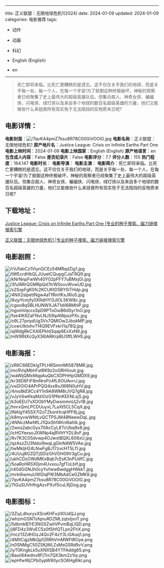 
---
title: 正义联盟：无限地球危机1(2024)
date: 2024-01-09
updated: 2024-01-09
categories: 电影推荐
tags:
- 动作
- 动画
- 科幻

- English (English)
- en
---


> 死亡即将来临。比死亡更糟糕的是遗忘。这不仅仅关乎我们的地球，而是关乎每一处、每一个人，在每一个宇宙!为了抵御这种终极破坏，神秘的观察者已经聚集了史上最伟大的超级英雄队伍。但集合超人、神奇女侠、蝙蝠侠、闪电侠、绿灯侠以及来自多个地球的数百名超级英雄的力量，他们又能做些什么来拯救所有现实免于无法阻挡的反物质末日呢?

## **电影详情**：

**电影封面**：<img src="https://image.tmdb.org/t/p/w200/7qvKA4pmZ7ksu8R78C00GiVOOIG.jpg" alt="/7qvKA4pmZ7ksu8R78C00GiVOOIG.jpg" title="/7qvKA4pmZ7ksu8R78C00GiVOOIG.jpg">
**电影名称**：正义联盟：无限地球危机1
**原产地片名**：Justice League: Crisis on Infinite Earths Part One
**电影上映时间**：2024-01-09
**电影上映国家**：English (English)
**原产地语言**：en
**包含成人内容**：False
**是否纪录片**：False
**电影评分**：7.7
**评分人数**：155
**热门程度**：164.147
**电影时长**：
**电影导演**：
**电影主演**：
**电影简介**：死亡即将来临。比死亡更糟糕的是遗忘。这不仅仅关乎我们的地球，而是关乎每一处、每一个人，在每一个宇宙!为了抵御这种终极破坏，神秘的观察者已经聚集了史上最伟大的超级英雄队伍。但集合超人、神奇女侠、蝙蝠侠、闪电侠、绿灯侠以及来自多个地球的数百名超级英雄的力量，他们又能做些什么来拯救所有现实免于无法阻挡的反物质末日呢?

## **下载地址**：
[Justice League: Crisis on Infinite Earths Part One |专业的种子搜索、磁力链接搜索引擎](https://movie.amd794.com:2083/?search=Justice%20League%3A%20Crisis%20on%20Infinite%20Earths%20Part%20One&ordering=&mode=match_phrase&page_size=10&page=1)

[正义联盟：无限地球危机1 |专业的种子搜索、磁力链接搜索引擎](https://movie.amd794.com:2083/?search=%E6%AD%A3%E4%B9%89%E8%81%94%E7%9B%9F%EF%BC%9A%E6%97%A0%E9%99%90%E5%9C%B0%E7%90%83%E5%8D%B1%E6%9C%BA1&ordering=&mode=match_phrase&page_size=10&page=1)
 

## **电影剧照**：
<img src="https://image.tmdb.org/t/p/original/rVJfabCz1ViynQCEz54MRqdZig1.jpg" alt="/rVJfabCz1ViynQCEz54MRqdZig1.jpg" title="/rVJfabCz1ViynQCEz54MRqdZig1.jpg"><img src="https://image.tmdb.org/t/p/original/tWEcrdHbQLJUuetCQupgCJaTRQ9.jpg" alt="/tWEcrdHbQLJUuetCQupgCJaTRQ9.jpg" title="/tWEcrdHbQLJUuetCQupgCJaTRQ9.jpg"><img src="https://image.tmdb.org/t/p/original/kNrNnpFwWh40Y02pFFY7uBMxjGI.jpg" alt="/kNrNnpFwWh40Y02pFFY7uBMxjGI.jpg" title="/kNrNnpFwWh40Y02pFFY7uBMxjGI.jpg"><img src="https://image.tmdb.org/t/p/original/3ful8RrQGMRpQd7trW0ovuWvwUD.jpg" alt="/3ful8RrQGMRpQd7trW0ovuWvwUD.jpg" title="/3ful8RrQGMRpQd7trW0ovuWvwUD.jpg"><img src="https://image.tmdb.org/t/p/original/s2SxpFgK0fc2KCUKtD5BY0iTHdp.jpg" alt="/s2SxpFgK0fc2KCUKtD5BY0iTHdp.jpg" title="/s2SxpFgK0fc2KCUKtD5BY0iTHdp.jpg"><img src="https://image.tmdb.org/t/p/original/4NX2slpetINgw4aTfRm1KxJRlo5.jpg" alt="/4NX2slpetINgw4aTfRm1KxJRlo5.jpg" title="/4NX2slpetINgw4aTfRm1KxJRlo5.jpg"><img src="https://image.tmdb.org/t/p/original/8vjyYcmjfy0XRdHYl3JlOL5KW8c.jpg" alt="/8vjyYcmjfy0XRdHYl3JlOL5KW8c.jpg" title="/8vjyYcmjfy0XRdHYl3JlOL5KW8c.jpg"><img src="https://image.tmdb.org/t/p/original/cgoo8qSBLHUNWXJA71diI68MhlP.jpg" alt="/cgoo8qSBLHUNWXJA71diI68MhlP.jpg" title="/cgoo8qSBLHUNWXJA71diI68MhlP.jpg"><img src="https://image.tmdb.org/t/p/original/ngvmVqccxSpD9PToGwB6dSyr1nO.jpg" alt="/ngvmVqccxSpD9PToGwB6dSyr1nO.jpg" title="/ngvmVqccxSpD9PToGwB6dSyr1nO.jpg"><img src="https://image.tmdb.org/t/p/original/fxe4IK6ZaFNvLNJS9ipAWpszPXc.jpg" alt="/fxe4IK6ZaFNvLNJS9ipAWpszPXc.jpg" title="/fxe4IK6ZaFNvLNJS9ipAWpszPXc.jpg"><img src="https://image.tmdb.org/t/p/original/o9L2TpnydUg3Vx7QMlOw2JbokMP.jpg" alt="/o9L2TpnydUg3Vx7QMlOw2JbokMP.jpg" title="/o9L2TpnydUg3Vx7QMlOw2JbokMP.jpg"><img src="https://image.tmdb.org/t/p/original/cxwUIktxhvTf4Q9EVFxkrI1q78Q.jpg" alt="/cxwUIktxhvTf4Q9EVFxkrI1q78Q.jpg" title="/cxwUIktxhvTf4Q9EVFxkrI1q78Q.jpg"><img src="https://image.tmdb.org/t/p/original/ajWdgRkCXAIEPkId3qap6ExXxN9.jpg" alt="/ajWdgRkCXAIEPkId3qap6ExXxN9.jpg" title="/ajWdgRkCXAIEPkId3qap6ExXxN9.jpg"><img src="https://image.tmdb.org/t/p/original/mN1RNXcQyX36lARKrpBU3ffLWH5.jpg" alt="/mN1RNXcQyX36lARKrpBU3ffLWH5.jpg" title="/mN1RNXcQyX36lARKrpBU3ffLWH5.jpg">

## **电影海报**：
<img src="https://image.tmdb.org/t/p/original/zR6C66EDklgTPLHRSmmMt5878MR.jpg" alt="/zR6C66EDklgTPLHRSmmMt5878MR.jpg" title="/zR6C66EDklgTPLHRSmmMt5878MR.jpg"><img src="https://image.tmdb.org/t/p/original/mcRVsjMbhFstRK9z2oGRHiIvulr.jpg" alt="/mcRVsjMbhFstRK9z2oGRHiIvulr.jpg" title="/mcRVsjMbhFstRK9z2oGRHiIvulr.jpg"><img src="https://image.tmdb.org/t/p/original/waWijQMxMqpAuQbCXDPHHpGMDX9.jpg" alt="/waWijQMxMqpAuQbCXDPHHpGMDX9.jpg" title="/waWijQMxMqpAuQbCXDPHHpGMDX9.jpg"><img src="https://image.tmdb.org/t/p/original/kr36D6FiF8mNrsPz4fL6OUAvrrJ.jpg" alt="/kr36D6FiF8mNrsPz4fL6OUAvrrJ.jpg" title="/kr36D6FiF8mNrsPz4fL6OUAvrrJ.jpg"><img src="https://image.tmdb.org/t/p/original/vsiDOIO4APrPQQ4xx8vJW8N0uHV.jpg" alt="/vsiDOIO4APrPQQ4xx8vJW8N0uHV.jpg" title="/vsiDOIO4APrPQQ4xx8vJW8N0uHV.jpg"><img src="https://image.tmdb.org/t/p/original/4ms8kE9Cc4Y1n9A8WM8rJVQ7gR8.jpg" alt="/4ms8kE9Cc4Y1n9A8WM8rJVQ7gR8.jpg" title="/4ms8kE9Cc4Y1n9A8WM8rJVQ7gR8.jpg"><img src="https://image.tmdb.org/t/p/original/vJyV4wKkqMzIOzG1PNnKEENLsjS.jpg" alt="/vJyV4wKkqMzIOzG1PNnKEENLsjS.jpg" title="/vJyV4wKkqMzIOzG1PNnKEENLsjS.jpg"><img src="https://image.tmdb.org/t/p/original/k3oEEU7xXOObYMyDwsmmnUj2v1B.jpg" alt="/k3oEEU7xXOObYMyDwsmmnUj2v1B.jpg" title="/k3oEEU7xXOObYMyDwsmmnUj2v1B.jpg"><img src="https://image.tmdb.org/t/p/original/hnrxQmLPCDUuyxL7LaXt5CL5CqX.jpg" alt="/hnrxQmLPCDUuyxL7LaXt5CL5CqX.jpg" title="/hnrxQmLPCDUuyxL7LaXt5CL5CqX.jpg"><img src="https://image.tmdb.org/t/p/original/lNAlgY45SX7I2oTZksnHcqHPF6j.jpg" alt="/lNAlgY45SX7I2oTZksnHcqHPF6j.jpg" title="/lNAlgY45SX7I2oTZksnHcqHPF6j.jpg"><img src="https://image.tmdb.org/t/p/original/k8myvwWNtLvQCTPSJM48NeewDqL.jpg" alt="/k8myvwWNtLvQCTPSJM48NeewDqL.jpg" title="/k8myvwWNtLvQCTPSJM48NeewDqL.jpg"><img src="https://image.tmdb.org/t/p/original/4NNczMwNfLJ1QixShf4KnI6ahIk.jpg" alt="/4NNczMwNfLJ1QixShf4KnI6ahIk.jpg" title="/4NNczMwNfLJ1QixShf4KnI6ahIk.jpg"><img src="https://image.tmdb.org/t/p/original/2wos2abcGyx70AcCyL8TcUbq9x8.jpg" alt="/2wos2abcGyx70AcCyL8TcUbq9x8.jpg" title="/2wos2abcGyx70AcCyL8TcUbq9x8.jpg"><img src="https://image.tmdb.org/t/p/original/icHGYexsoJXWNp4ajRVhYYDL8vF.jpg" alt="/icHGYexsoJXWNp4ajRVhYYDL8vF.jpg" title="/icHGYexsoJXWNp4ajRVhYYDL8vF.jpg"><img src="https://image.tmdb.org/t/p/original/6v7K3C05dvwp4OJwxtBQXL608xU.jpg" alt="/6v7K3C05dvwp4OJwxtBQXL608xU.jpg" title="/6v7K3C05dvwp4OJwxtBQXL608xU.jpg"><img src="https://image.tmdb.org/t/p/original/qzAszZU3Ndoi9wqLgGInNAW5VAe.jpg" alt="/qzAszZU3Ndoi9wqLgGInNAW5VAe.jpg" title="/qzAszZU3Ndoi9wqLgGInNAW5VAe.jpg"><img src="https://image.tmdb.org/t/p/original/twMkljH24LNwFgBJ17zvcHT5L11.jpg" alt="/twMkljH24LNwFgBJ17zvcHT5L11.jpg" title="/twMkljH24LNwFgBJ17zvcHT5L11.jpg"><img src="https://image.tmdb.org/t/p/original/4UUuj6GZQTjSDizGhVDH09V3gCu.jpg" alt="/4UUuj6GZQTjSDizGhVDH09V3gCu.jpg" title="/4UUuj6GZQTjSDizGhVDH09V3gCu.jpg"><img src="https://image.tmdb.org/t/p/original/ukhCDzOWdMKxBqb7cEsK3nPUdfC.jpg" alt="/ukhCDzOWdMKxBqb7cEsK3nPUdfC.jpg" title="/ukhCDzOWdMKxBqb7cEsK3nPUdfC.jpg"><img src="https://image.tmdb.org/t/p/original/5oaRoHRSX0jm4Uvxou7gfToLbIf.jpg" alt="/5oaRoHRSX0jm4Uvxou7gfToLbIf.jpg" title="/5oaRoHRSX0jm4Uvxou7gfToLbIf.jpg"><img src="https://image.tmdb.org/t/p/original/r40dGGNJh0cyYufww6wdggHWkkT.jpg" alt="/r40dGGNJh0cyYufww6wdggHWkkT.jpg" title="/r40dGGNJh0cyYufww6wdggHWkkT.jpg"><img src="https://image.tmdb.org/t/p/original/mrki6wmuUWGIqPW3MbAdCeGZMK9.jpg" alt="/mrki6wmuUWGIqPW3MbAdCeGZMK9.jpg" title="/mrki6wmuUWGIqPW3MbAdCeGZMK9.jpg"><img src="https://image.tmdb.org/t/p/original/7qvKA4pmZ7ksu8R78C00GiVOOIG.jpg" alt="/7qvKA4pmZ7ksu8R78C00GiVOOIG.jpg" title="/7qvKA4pmZ7ksu8R78C00GiVOOIG.jpg"><img src="https://image.tmdb.org/t/p/original/7tGuSUVhfhgAzvPXvf5cuLRjDog.jpg" alt="/7tGuSUVhfhgAzvPXvf5cuLRjDog.jpg" title="/7tGuSUVhfhgAzvPXvf5cuLRjDog.jpg">

## **电影图标**：
<img src="https://image.tmdb.org/t/p/original/3ZiyLdhuryxXSrsKHFxzlXlUdQJ.png" alt="/3ZiyLdhuryxXSrsKHFxzlXlUdQJ.png" title="/3ZiyLdhuryxXSrsKHFxzlXlUdQJ.png"><img src="https://image.tmdb.org/t/p/original/whzmGSNTsfqnuRDZMLzqtxljxnT.png" alt="/whzmGSNTsfqnuRDZMLzqtxljxnT.png" title="/whzmGSNTsfqnuRDZMLzqtxljxnT.png"><img src="https://image.tmdb.org/t/p/original/5dbmkB7rE3NGSZwliVPvmBqLlQD.png" alt="/5dbmkB7rE3NGSZwliVPvmBqLlQD.png" title="/5dbmkB7rE3NGSZwliVPvmBqLlQD.png"><img src="https://image.tmdb.org/t/p/original/j8FD4z3WvEC5z0fShfQTLpn2FhX.png" alt="/j8FD4z3WvEC5z0fShfQTLpn2FhX.png" title="/j8FD4z3WvEC5z0fShfQTLpn2FhX.png"><img src="https://image.tmdb.org/t/p/original/mcz13ZdHGzJ4Qv2F4xY3LiGAuq1.png" alt="/mcz13ZdHGzJ4Qv2F4xY3LiGAuq1.png" title="/mcz13ZdHGzJ4Qv2F4xY3LiGAuq1.png"><img src="https://image.tmdb.org/t/p/original/4MItCqjzMkQp12RRhVmMWFtROye.png" alt="/4MItCqjzMkQp12RRhVmMWFtROye.png" title="/4MItCqjzMkQp12RRhVmMWFtROye.png"><img src="https://image.tmdb.org/t/p/original/n0SNMgC50ZSKjWLZsMsGSRd9vV.png" alt="/n0SNMgC50ZSKjWLZsMsGSRd9vV.png" title="/n0SNMgC50ZSKjWLZsMsGSRd9vV.png"><img src="https://image.tmdb.org/t/p/original/iyT0KngkLk5uXNXSB4YTFAddg65.png" alt="/iyT0KngkLk5uXNXSB4YTFAddg65.png" title="/iyT0KngkLk5uXNXSB4YTFAddg65.png"><img src="https://image.tmdb.org/t/p/original/8auii84wdnv8FjTm7QX3km2z1rp.png" alt="/8auii84wdnv8FjTm7QX3km2z1rp.png" title="/8auii84wdnv8FjTm7QX3km2z1rp.png"><img src="https://image.tmdb.org/t/p/original/epHfwWjCPb0ypW90ycSO6Hg6IkI.png" alt="/epHfwWjCPb0ypW90ycSO6Hg6IkI.png" title="/epHfwWjCPb0ypW90ycSO6Hg6IkI.png">
